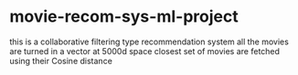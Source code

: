 # movie-recom-sys-ml-project
this is a collaborative filtering type recommendation system 
all the movies are turned in a vector at 5000d space
closest set of movies are fetched using their Cosine distance
